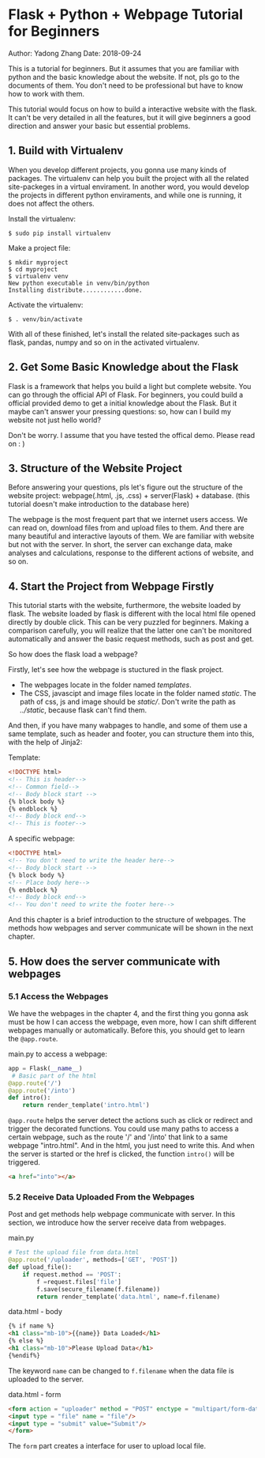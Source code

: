 # Flask + Python + Webpage Tutorial for Beginners

Author: Yadong Zhang
Date: 2018-09-24

This is a tutorial for beginners. But it assumes that you are familiar with python and the basic knowledge about the website.
If not, pls go to the documents of them. You don't need to be professional but have to know how to work with them.

This tutorial would focus on how to build a interactive website with the flask.
It can't be very detailed in all the features, but it will give beginners a good direction and answer your basic but essential problems.

## 1. Build with Virtualenv

When you develop different projects, you gonna use many kinds of packages. 
The virtualenv can help you built the project with all the related site-packeges in a virtual envirament.
In another word, you would develop the projects in different python enviraments, and while one is running, it does not affect 
the others.

Install the virtualenv:
```
$ sudo pip install virtualenv
```
Make a project file:
```
$ mkdir myproject
$ cd myproject
$ virtualenv venv
New python executable in venv/bin/python
Installing distribute............done.
```
Activate the virtualenv:
```
$ . venv/bin/activate
```
With all of these finished, let's install the related site-packages such as flask, pandas, numpy and so on in the activated virtualenv.

## 2. Get Some Basic Knowledge about the Flask
Flask is a framework that helps you build a light but complete website. 
You can go through the official API of Flask. 
For beginners, you could build a official provided demo to get a initial knowledge about the Flask. 
But it maybe can't answer your pressing questions: so, how can I build my website not just hello world? 

Don't be worry. I assume that you have tested the offical demo. Please read on : )

## 3. Structure of the Website Project
Before answering your questions, pls let's figure out the structure of the website project: webpage(.html, .js, .css) + server(Flask) + database. (this tutorial doesn't make introduction to the database here)

The webpage is the most frequent part that we internet users access. We can read on, download files from and upload files to them.
And there are many beautiful and interactive layouts of them. We are familiar with website but not with the server. 
In short, the server can exchange data, make analyses and calculations, response to the different actions of website, and so on.

## 4. Start the Project from Webpage Firstly
This tutorial starts with the website, furthermore, the website loaded by flask.
The website loaded by flask is different with the local html file opened directly by double click. 
This can be very puzzled for beginners. Making a comparison carefully, you will realize that the latter one can't be monitored automatically and answer the basic request methods, such as post and get. 

So how does the flask load a webpage?

Firstly, let's see how the webpage is stuctured in the flask project.

+ The webpages locate in the folder named _templates_.
+ The CSS, javascipt and image files locate in the folder named _static_. The path of css, js and image should be _static/_. Don't write the path as _../static_, because flask can't find them.

And then, if you have many wabpages to handle, and some of them use a same template, such as header and footer, 
you can structure them into this, with the help of Jinja2:

Template:
```html
<!DOCTYPE html>
<!-- This is header-->
<!-- Common field-->
<!-- Body block start -->
{% block body %}
{% endblock %}
<!-- Body block end-->
<!-- This is footer-->
```
A specific webpage:
```html
<!DOCTYPE html>
<!-- You don't need to write the header here-->
<!-- Body block start -->
{% block body %}
<!-- Place body here-->
{% endblock %}
<!-- Body block end-->
<!-- You don't need to write the footer here-->

```
And this chapter is a brief introduction to the structure of webpages. The methods how webpages and server communicate will be shown in the next chapter.

## 5. How does the server communicate with webpages

### 5.1 Access the Webpages
We have the webpages in the chapter 4, and the first thing you gonna ask must be how I can access the webpage, even more, how I can shift different webpages manually or automatically.
Before this, you should get to learn the ```@app.route```.

main.py to access a webpage:
```python
app = Flask(__name__)
 # Basic part of the html
@app.route('/')
@app.route('/into')
def intro():
	return render_template('intro.html')
```

```@app.route``` helps the server detect the actions such as click or redirect and trigger the decorated functions.
You could use many paths to access a certain webpage, such as the route '/' and '/into' that link to a same webpage "intro.html".
And in the html, you just need to write this. And when the server is started or the href is clicked, the function ```intro()``` will be triggered.

```html
<a href="into"></a>
```

### 5.2 Receive Data Uploaded From the Webpages
Post and get methods help webpage communicate with server. In this section, we introduce how the server receive data from webpages.

main.py
```python
# Test the upload file from data.html
@app.route('/uploader', methods=['GET', 'POST'])
def upload_file():
	if request.method == 'POST':
		f =request.files['file']
		f.save(secure_filename(f.filename))
		return render_template('data.html', name=f.filename)
```

data.html - body
```html
{% if name %}
<h1 class="mb-10">{{name}} Data Loaded</h1>
{% else %}
<h1 class="mb-10">Please Upload Data</h1>
{%endif%}
```
The keyword ```name``` can be changed to ```f.filename``` when the data file is uploaded to the server.

data.html - form
```html
<form action = "uploader" method = "POST" enctype = "multipart/form-data">
<input type = "file" name = "file"/>
<input type = "submit" value="Submit"/>
</form>	
```
The ```form``` part creates a interface for user to upload local file.
















